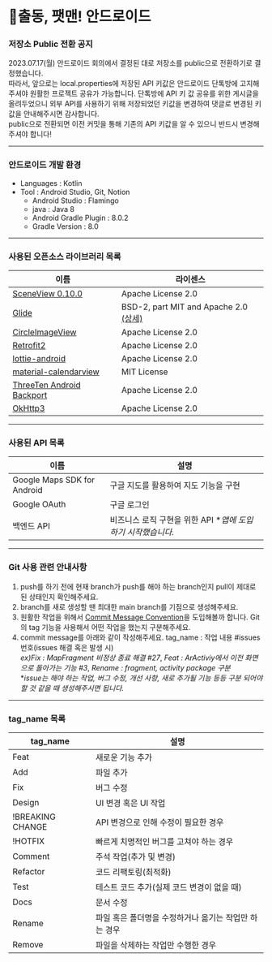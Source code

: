 # 🚀출동, 팻맨! 안드로이드
### 저장소 Public 전환 공지
2023.07.17(월) 안드로이드 회의에서 결정된 대로 저장소를 public으로 전환하기로 결정했습니다.<br/>
따라서, 앞으로는  local.properties에 저장된 API 키값은 안드로이드 단톡방에 고지해주셔야 원활한 프로젝트 공유가 가능합니다. 단톡방에 API 키 값 공유를 위한 게시글을 올려두었으니 외부 API를 사용하기 위해 저장되었던 키값을 변경하여 댓글로 변경된 키값을 안내해주시면 감사합니다.<br/>
public으로 전환되면 이전 커밋을 통해 기존의 API 키값을 알 수 있으니 반드시 변경해주셔야 합니다!
- - -
### 안드로이드 개발 환경
 - Languages : Kotlin
 - Tool : Android Studio, Git, Notion
    - Android Studio : Flamingo
    - java : Java 8
    - Android Gradle Plugin : 8.0.2
    - Gradle Version : 8.0
 - - -
### 사용된 오픈소스 라이브러리 목록
| 이름 | 라이센스 |
|---|---|
|[SceneView 0.10.0](https://github.com/SceneView/sceneview-android) | Apache License 2.0 |
|[Glide](https://github.com/bumptech/glide) | BSD-2, part MIT and Apache 2.0 [(상세)](https://github.com/bumptech/glide/blob/master/LICENSE) |
|[CircleImageView](https://github.com/hdodenhof/CircleImageView) | Apache License 2.0 |
|[Retrofit2](https://square.github.io/retrofit/) | Apache License 2.0 |
|[lottie-android](https://github.com/airbnb/lottie-android) | Apache License 2.0 |
|[material-calendarview](https://github.com/prolificinteractive/material-calendarview) | MIT License |
|[ThreeTen Android Backport](https://github.com/JakeWharton/ThreeTenABP) | Apache License 2.0 |
|[OkHttp3](https://square.github.io/okhttp/)| Apache License 2.0 |
- - -
### 사용된 API 목록
| 이름 | 설명 |
|---|---|
| Google Maps SDK for Android | 구글 지도를 활용하여 지도 기능을 구현
| Google OAuth | 구글 로그인 |
| 백엔드 API | 비즈니스 로직 구현을 위한 API **앱에 도입하기 시작했습니다.* |

- - -
### Git 사용 관련 안내사항
1. push를 하기 전에 현재 branch가 push를 해야 하는 branch인지 pull이 제대로 된 상태인지 확인해주세요.
2. branch를 새로 생성할 땐 최대한 main branch를 기점으로 생성해주세요.
3. 원활한 작업을 위해서 [Commit Message Convention](https://www.conventionalcommits.org/en/v1.0.0/)을 도입해볼까 합니다. Git의 tag 기능을 사용해서 어떤 작업을 했는지 구분해주세요. 
4. commit message를 아래와 같이 작성해주세요.
    tag_name : 작업 내용 #issues 번호(issues 해결 혹은 발생 시) <br/>
    *ex)Fix : MapFragment 비정상 종료 해결 #27*, *Feat : ArActiviy에서 이전 화면으로 돌아가는 기능 #3*, *Rename : fragment, activity package 구분* <br/>
    **issue는 해야 하는 작업, 버그 수정, 개선 사항, 새로 추가될 기능 등등 구분 되어야 할 것 같을 때 생성해주시면 됩니다.*
- - -
### tag_name 목록
| tag_name | 설명 |
|---|---|
| Feat | 새로운 기능 추가 |
| Add | 파일 추가 |
| Fix | 버그 수정 |
| Design | UI 변경 혹은 UI 작업 |
| !BREAKING CHANGE | API 변경으로 인해 수정이 필요한 경우 |
| !HOTFIX | 빠르게 치명적인 버그를 고쳐야 하는 경우 |
| Comment | 주석 작업(추가 및 변경) |
| Refactor | 코드 리팩토링(최적화) |
| Test | 테스트 코드 추가(실제 코드 변경이 없을 때) |
| Docs | 문서 수정
| Rename | 파일 혹은 폴더명을 수정하거나 옮기는 작업만 하는 경우 |
| Remove | 파일을 삭제하는 작업만 수행한 경우 |
